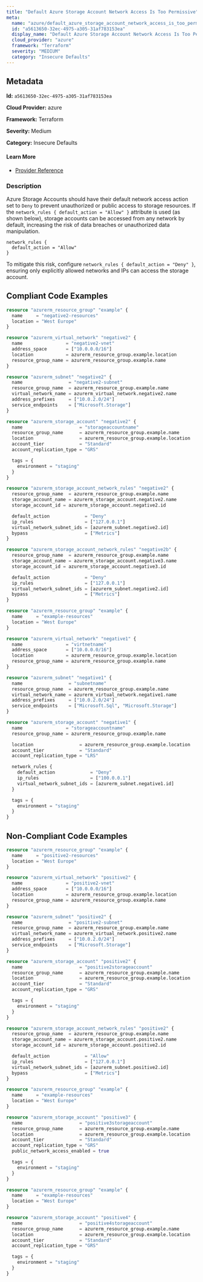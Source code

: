 ```yaml
---
title: "Default Azure Storage Account Network Access Is Too Permissive"
meta:
  name: "azure/default_azure_storage_account_network_access_is_too_permissive"
  id: "a5613650-32ec-4975-a305-31af783153ea"
  display_name: "Default Azure Storage Account Network Access Is Too Permissive"
  cloud_provider: "azure"
  framework: "Terraform"
  severity: "MEDIUM"
  category: "Insecure Defaults"
---
```

## Metadata

**Id:** `a5613650-32ec-4975-a305-31af783153ea`

**Cloud Provider:** azure

**Framework:** Terraform

**Severity:** Medium

**Category:** Insecure Defaults

#### Learn More

 - [Provider Reference](https://registry.terraform.io/providers/hashicorp/azurerm/latest/docs/resources/storage_account_network_rules#default_action)

### Description

 Azure Storage Accounts should have their default network access action set to `Deny` to prevent unauthorized or public access to storage resources. If the `network_rules { default_action = "Allow" }` attribute is used (as shown below), storage accounts can be accessed from any network by default, increasing the risk of data breaches or unauthorized data manipulation.

```
network_rules {
  default_action = "Allow"
}
```

To mitigate this risk, configure `network_rules { default_action = "Deny" }`, ensuring only explicitly allowed networks and IPs can access the storage account.


## Compliant Code Examples
```terraform
resource "azurerm_resource_group" "example" {
  name     = "negative2-resources"
  location = "West Europe"
}

resource "azurerm_virtual_network" "negative2" {
  name                = "negative2-vnet"
  address_space       = ["10.0.0.0/16"]
  location            = azurerm_resource_group.example.location
  resource_group_name = azurerm_resource_group.example.name
}

resource "azurerm_subnet" "negative2" {
  name                 = "negative2-subnet"
  resource_group_name  = azurerm_resource_group.example.name
  virtual_network_name = azurerm_virtual_network.negative2.name
  address_prefixes     = ["10.0.2.0/24"]
  service_endpoints    = ["Microsoft.Storage"]
}

resource "azurerm_storage_account" "negative2" {
  name                     = "storageaccountname"
  resource_group_name      = azurerm_resource_group.example.name
  location                 = azurerm_resource_group.example.location
  account_tier             = "Standard"
  account_replication_type = "GRS"

  tags = {
    environment = "staging"
  }
}

resource "azurerm_storage_account_network_rules" "negative2" {
  resource_group_name  = azurerm_resource_group.example.name
  storage_account_name = azurerm_storage_account.negative2.name
  storage_account_id = azurerm_storage_account.negative2.id

  default_action             = "Deny"
  ip_rules                   = ["127.0.0.1"]
  virtual_network_subnet_ids = [azurerm_subnet.negative2.id]
  bypass                     = ["Metrics"]
}

resource "azurerm_storage_account_network_rules" "negative2b" {
  resource_group_name  = azurerm_resource_group.example.name
  storage_account_name = azurerm_storage_account.negative3.name
  storage_account_id = azurerm_storage_account.negative3.id

  default_action             = "Deny"
  ip_rules                   = ["127.0.0.1"]
  virtual_network_subnet_ids = [azurerm_subnet.negative2.id]
  bypass                     = ["Metrics"]
}

```

```terraform
resource "azurerm_resource_group" "example" {
  name     = "example-resources"
  location = "West Europe"
}

resource "azurerm_virtual_network" "negative1" {
  name                = "virtnetname"
  address_space       = ["10.0.0.0/16"]
  location            = azurerm_resource_group.example.location
  resource_group_name = azurerm_resource_group.example.name
}

resource "azurerm_subnet" "negative1" {
  name                 = "subnetname"
  resource_group_name  = azurerm_resource_group.example.name
  virtual_network_name = azurerm_virtual_network.negative1.name
  address_prefixes     = ["10.0.2.0/24"]
  service_endpoints    = ["Microsoft.Sql", "Microsoft.Storage"]
}

resource "azurerm_storage_account" "negative1" {
  name                = "storageaccountname"
  resource_group_name = azurerm_resource_group.example.name

  location                 = azurerm_resource_group.example.location
  account_tier             = "Standard"
  account_replication_type = "LRS"

  network_rules {
    default_action             = "Deny"
    ip_rules                   = ["100.0.0.1"]
    virtual_network_subnet_ids = [azurerm_subnet.negative1.id]
  }

  tags = {
    environment = "staging"
  }
}

```
## Non-Compliant Code Examples
```terraform
resource "azurerm_resource_group" "example" {
  name     = "positive2-resources"
  location = "West Europe"
}

resource "azurerm_virtual_network" "positive2" {
  name                = "positive2-vnet"
  address_space       = ["10.0.0.0/16"]
  location            = azurerm_resource_group.example.location
  resource_group_name = azurerm_resource_group.example.name
}

resource "azurerm_subnet" "positive2" {
  name                 = "positive2-subnet"
  resource_group_name  = azurerm_resource_group.example.name
  virtual_network_name = azurerm_virtual_network.positive2.name
  address_prefixes     = ["10.0.2.0/24"]
  service_endpoints    = ["Microsoft.Storage"]
}

resource "azurerm_storage_account" "positive2" {
  name                     = "positive2storageaccount"
  resource_group_name      = azurerm_resource_group.example.name
  location                 = azurerm_resource_group.example.location
  account_tier             = "Standard"
  account_replication_type = "GRS"

  tags = {
    environment = "staging"
  }
}

resource "azurerm_storage_account_network_rules" "positive2" {
  resource_group_name  = azurerm_resource_group.example.name
  storage_account_name = azurerm_storage_account.positive2.name
  storage_account_id = azurerm_storage_account.positive2.id

  default_action             = "Allow"
  ip_rules                   = ["127.0.0.1"]
  virtual_network_subnet_ids = [azurerm_subnet.positive2.id]
  bypass                     = ["Metrics"]
}

```

```terraform
resource "azurerm_resource_group" "example" {
  name     = "example-resources"
  location = "West Europe"
}

resource "azurerm_storage_account" "positive3" {
  name                     = "positive3storageaccount"
  resource_group_name      = azurerm_resource_group.example.name
  location                 = azurerm_resource_group.example.location
  account_tier             = "Standard"
  account_replication_type = "GRS"
  public_network_access_enabled = true

  tags = {
    environment = "staging"
  }
}
```

```terraform
resource "azurerm_resource_group" "example" {
  name     = "example-resources"
  location = "West Europe"
}

resource "azurerm_storage_account" "positive4" {
  name                     = "positive4storageaccount"
  resource_group_name      = azurerm_resource_group.example.name
  location                 = azurerm_resource_group.example.location
  account_tier             = "Standard"
  account_replication_type = "GRS"

  tags = {
    environment = "staging"
  }
}
```